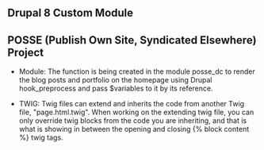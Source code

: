 ## Drupal 8 Custom Module

## POSSE (Publish Own Site, Syndicated Elsewhere) Project

-  Module: The function is being created in the module posse_dc
   to render the blog posts and portfolio on the homepage using Drupal hook_preprocess and pass $variables to it by its reference.

-  TWIG: Twig files can extend and inherits the code from another
   Twig file, "page.html.twig". When working on the extending twig file, you can only override twig blocks from the code you are inheriting, and that is what is showing in between the opening and closing {% block content %} twig tags.
